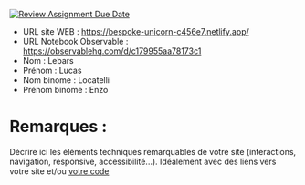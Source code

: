 [![Review Assignment Due Date](https://classroom.github.com/assets/deadline-readme-button-22041afd0340ce965d47ae6ef1cefeee28c7c493a6346c4f15d667ab976d596c.svg)](https://classroom.github.com/a/tzO_JqWG)
- URL site WEB : https://bespoke-unicorn-c456e7.netlify.app/
- URL Notebook Observable : https://observablehq.com/d/c179955aa78173c1
- Nom : Lebars
- Prénom : Lucas 
- Nom binome : Locatelli
- Prénom binome : Enzo

# Remarques :

Décrire ici les éléments techniques remarquables de votre site (interactions, navigation, responsive, accessibilité...).
Idéalement avec des liens vers votre site et/ou [votre code](https://github.blog/news-insights/product-news/relative-links-in-markup-files/)
